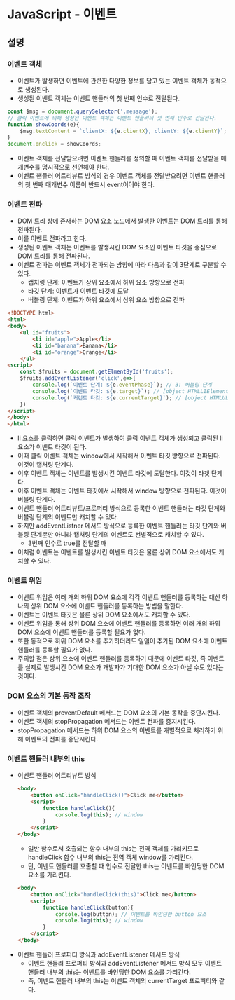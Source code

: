 # JavaScript - 이벤트

## 설명

### 이벤트 객체

- 이벤트가 발생하면 이벤트에 관련한 다양한 정보를 담고 있는 이벤트 객체가 동적으로 생성된다.
- 생성된 이벤트 객체는 이벤트 핸들러의 첫 번째 인수로 전달된다.
```js
const $msg = document.querySelector('.message');
// 클릭 이벤트에 의해 생성된 이벤트 객체는 이벤트 핸들러의 첫 번째 인수로 전달된다.
function showCoords(e){
    $msg.textContent = `clientX: ${e.clientX}, clientY: ${e.clientY}`;
}
document.onclick = showCoords;
```
- 이벤트 객체를 전달받으려면 이벤트 핸들러를 정의할 때 이벤트 객체를 전달받을 매개변수를 명시적으로 선언해야 한다.
- 이벤트 핸들러 어트리뷰트 방식의 경우 이벤트 객체를 전달받으려면 이벤트 핸들러의 첫 번째 매개변수 이름이 반드시 event이어야 한다.

### 이벤트 전파

- DOM 트리 상에 존재하는 DOM 요소 노드에서 발생한 이벤트는 DOM 트리를 통해 전파된다.
- 이를 이벤트 전파라고 한다.
- 생성된 이벤트 객체는 이벤트를 발생시킨 DOM 요소인 이벤트 타깃을 중심으로 DOM 트리를 통해 전파된다.
- 이벤트 전파는 이벤트 객체가 전파되는 방향에 따라 다음과 같이 3단계로 구분할 수 있다.
  - 캡처링 단계: 이벤트가 상위 요소에서 하위 요소 방향으로 전파
  - 타깃 단계: 이벤트가 이벤트 타깃에 도달
  - 버블링 단계: 이벤트가 하위 요소에서 상위 요소 방향으로 전파
```html
<!DOCTYPE html>
<html>
<body>
    <ul id="fruits">
        <li id="apple">Apple</li>
        <li id="banana">Banana</li>
        <li id="orange">Orange</li>
    </ul>
<script>
    const $fruits = document.getElmentById('fruits');
    $fruits.addEventListener('click',e=>{
        console.log(`이벤트 단계: ${e.eventPhase}`); // 3: 버블링 단계
        console.log(`이벤트 타깃: ${e.target}`); // [object HTMLLIElement]
        console.log(`커런트 타깃: ${e.currentTarget}`); // [object HTMLULListElement]
    })
</script>
</body>
</html>
```
- li 요소를 클릭하면 클릭 이벤트가 발생하여 클릭 이벤트 객체가 생성되고 클릭된 li 요소가 이벤트 타깃이 된다.
- 이때 클릭 이벤트 객체는 window에서 시작해서 이벤트 타깃 방향으로 전파된다. 이것이 캡처링 단계다.
- 이후 이벤트 객체는 이벤트를 발생시킨 이벤트 타깃에 도달한다. 이것이 타겟 단계다.
- 이후 이벤트 객체는 이벤트 타깃에서 시작해서 window 방향으로 전파된다. 이것이 버블링 단계다.
- 이벤트 핸들러 어트리뷰트/프로퍼티 방식으로 등록한 이벤트 핸들러는 타깃 단계와 버블링 단계의 이벤트만 캐치할 수 있다.
- 하지만 addEventListner 메서드 방식으로 등록한 이벤트 핸들러는 타깃 단계와 버블링 단계뿐만 아니라 캡처링 단계의 이벤트도 선별적으로 캐치할 수 있다.
  - 3번째 인수로 true를 전달할 때
- 이처럼 이벤트는 이벤트를 발생시킨 이벤트 타깃은 물론 상위 DOM 요소에서도 캐치할 수 있다.

### 이벤트 위임

- 이벤트 위임은 여러 개의 하위 DOM 요소에 각각 이벤트 핸들러를 등록하는 대신 하나의 상위 DOM 요소에 이벤트 핸들러를 등록하는 방법을 말한다.
- 이벤트는 이벤트 타깃은 물론 상위 DOM 요소에서도 캐치할 수 있다.
- 이벤트 위임을 통해 상위 DOM 요소에 이벤트 핸들러를 등록하면 여러 개의 하위 DOM 요소에 이벤트 핸들러를 등록할 필요가 없다.
- 또한 동적으로 하위 DOM 요소를 추가하더라도 일일이 추가된 DOM 요소에 이벤트 핸들러를 등록할 필요가 없다.
- 주의할 점은 상위 요소에 이벤트 핸들러를 등록하기 때문에 이벤트 타깃, 즉 이벤트를 실제로 발생시킨 DOM 요소가 개발자가 기대한 DOM 요소가 아닐 수도 있다는 것이다.

### DOM 요소의 기본 동작 조작

- 이벤트 객체의 preventDefault 메서드는 DOM 요소의 기본 동작을 중단시킨다.
- 이벤트 객체의 stopPropagation 메서드는 이벤트 전파를 중지시킨다.
- stopPropagation 메서드는 하위 DOM 요소의 이벤트를 개별적으로 처리하기 위해 이벤트의 전파를 중단시킨다.

### 이벤트 핸들러 내부의 this

- 이벤트 핸들러 어트리뷰트 방식
    ```html
    <body>
        <button onClick="handleClick()">Click me</button>
        <script>
            function handleClick(){
                console.log(this); // window
            }
        </script>
    </body>
    ```
    - 일반 함수로서 호출되는 함수 내부의 this는 전역 객체를 가리키므로 handleClick 함수 내부의 this는 전역 객체 window를 가리킨다.
    - 단, 이벤트 핸들러를 호출할 때 인수로 전달한 this는 이벤트를 바인딩한 DOM 요소를 가리킨다.
    ```html
    <body>
        <button onClick="handleClick(this)">Click me</button>
        <script>
            function handleClick(button){
                console.log(button); // 이벤트를 바인딩한 button 요소
                console.log(this); // window
            }
        </script>
    </body>`
    ```
- 이벤트 핸들러 프로퍼티 방식과 addEventListener 메서드 방식
    - 이벤트 핸들러 프로퍼티 방식과 addEventListener 메서드 방식 모두 이벤트 핸들러 내부의 this는 이벤트를 바인딩한 DOM 요소를 가리킨다.
    - 즉, 이벤트 핸들러 내부의 this는 이벤트 객체의 currentTarget 프로퍼티와 같다.

